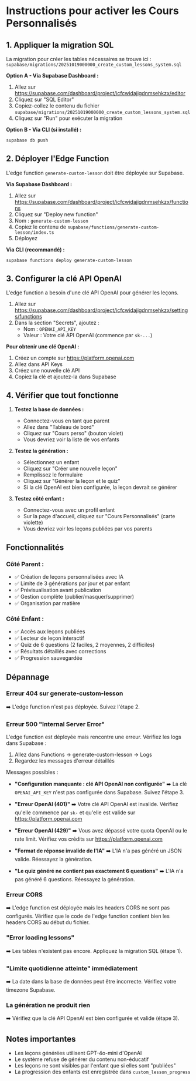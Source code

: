 # Instructions pour activer les Cours Personnalisés

## 1. Appliquer la migration SQL

La migration pour créer les tables nécessaires se trouve ici :
`supabase/migrations/20251019000000_create_custom_lessons_system.sql`

**Option A - Via Supabase Dashboard :**
1. Allez sur https://supabase.com/dashboard/project/icfcwidajigdnmsehkzx/editor
2. Cliquez sur "SQL Editor"
3. Copiez-collez le contenu du fichier `supabase/migrations/20251019000000_create_custom_lessons_system.sql`
4. Cliquez sur "Run" pour exécuter la migration

**Option B - Via CLI (si installé) :**
```bash
supabase db push
```

## 2. Déployer l'Edge Function

L'edge function `generate-custom-lesson` doit être déployée sur Supabase.

**Via Supabase Dashboard :**
1. Allez sur https://supabase.com/dashboard/project/icfcwidajigdnmsehkzx/functions
2. Cliquez sur "Deploy new function"
3. Nom : `generate-custom-lesson`
4. Copiez le contenu de `supabase/functions/generate-custom-lesson/index.ts`
5. Déployez

**Via CLI (recommandé) :**
```bash
supabase functions deploy generate-custom-lesson
```

## 3. Configurer la clé API OpenAI

L'edge function a besoin d'une clé API OpenAI pour générer les leçons.

1. Allez sur https://supabase.com/dashboard/project/icfcwidajigdnmsehkzx/settings/functions
2. Dans la section "Secrets", ajoutez :
   - Nom : `OPENAI_API_KEY`
   - Valeur : Votre clé API OpenAI (commence par `sk-...`)

**Pour obtenir une clé OpenAI :**
1. Créez un compte sur https://platform.openai.com
2. Allez dans API Keys
3. Créez une nouvelle clé API
4. Copiez la clé et ajoutez-la dans Supabase

## 4. Vérifier que tout fonctionne

1. **Testez la base de données :**
   - Connectez-vous en tant que parent
   - Allez dans "Tableau de bord"
   - Cliquez sur "Cours perso" (bouton violet)
   - Vous devriez voir la liste de vos enfants

2. **Testez la génération :**
   - Sélectionnez un enfant
   - Cliquez sur "Créer une nouvelle leçon"
   - Remplissez le formulaire
   - Cliquez sur "Générer la leçon et le quiz"
   - Si la clé OpenAI est bien configurée, la leçon devrait se générer

3. **Testez côté enfant :**
   - Connectez-vous avec un profil enfant
   - Sur la page d'accueil, cliquez sur "Cours Personnalisés" (carte violette)
   - Vous devriez voir les leçons publiées par vos parents

## Fonctionnalités

### Côté Parent :
- ✅ Création de leçons personnalisées avec IA
- ✅ Limite de 3 générations par jour et par enfant
- ✅ Prévisualisation avant publication
- ✅ Gestion complète (publier/masquer/supprimer)
- ✅ Organisation par matière

### Côté Enfant :
- ✅ Accès aux leçons publiées
- ✅ Lecteur de leçon interactif
- ✅ Quiz de 6 questions (2 faciles, 2 moyennes, 2 difficiles)
- ✅ Résultats détaillés avec corrections
- ✅ Progression sauvegardée

## Dépannage

### Erreur 404 sur generate-custom-lesson
➡️ L'edge function n'est pas déployée. Suivez l'étape 2.

### Erreur 500 "Internal Server Error"
L'edge function est déployée mais rencontre une erreur. Vérifiez les logs dans Supabase :
1. Allez dans Functions → generate-custom-lesson → Logs
2. Regardez les messages d'erreur détaillés

Messages possibles :
- **"Configuration manquante : clé API OpenAI non configurée"**
  ➡️ La clé `OPENAI_API_KEY` n'est pas configurée dans Supabase. Suivez l'étape 3.

- **"Erreur OpenAI (401)"**
  ➡️ Votre clé API OpenAI est invalide. Vérifiez qu'elle commence par `sk-` et qu'elle est valide sur https://platform.openai.com

- **"Erreur OpenAI (429)"**
  ➡️ Vous avez dépassé votre quota OpenAI ou le rate limit. Vérifiez vos crédits sur https://platform.openai.com

- **"Format de réponse invalide de l'IA"**
  ➡️ L'IA n'a pas généré un JSON valide. Réessayez la génération.

- **"Le quiz généré ne contient pas exactement 6 questions"**
  ➡️ L'IA n'a pas généré 6 questions. Réessayez la génération.

### Erreur CORS
➡️ L'edge function est déployée mais les headers CORS ne sont pas configurés.
Vérifiez que le code de l'edge function contient bien les headers CORS au début du fichier.

### "Error loading lessons"
➡️ Les tables n'existent pas encore. Appliquez la migration SQL (étape 1).

### "Limite quotidienne atteinte" immédiatement
➡️ La date dans la base de données peut être incorrecte. Vérifiez votre timezone Supabase.

### La génération ne produit rien
➡️ Vérifiez que la clé API OpenAI est bien configurée et valide (étape 3).

## Notes importantes

- Les leçons générées utilisent GPT-4o-mini d'OpenAI
- Le système refuse de générer du contenu non-éducatif
- Les leçons ne sont visibles par l'enfant que si elles sont "publiées"
- La progression des enfants est enregistrée dans `custom_lesson_progress`
